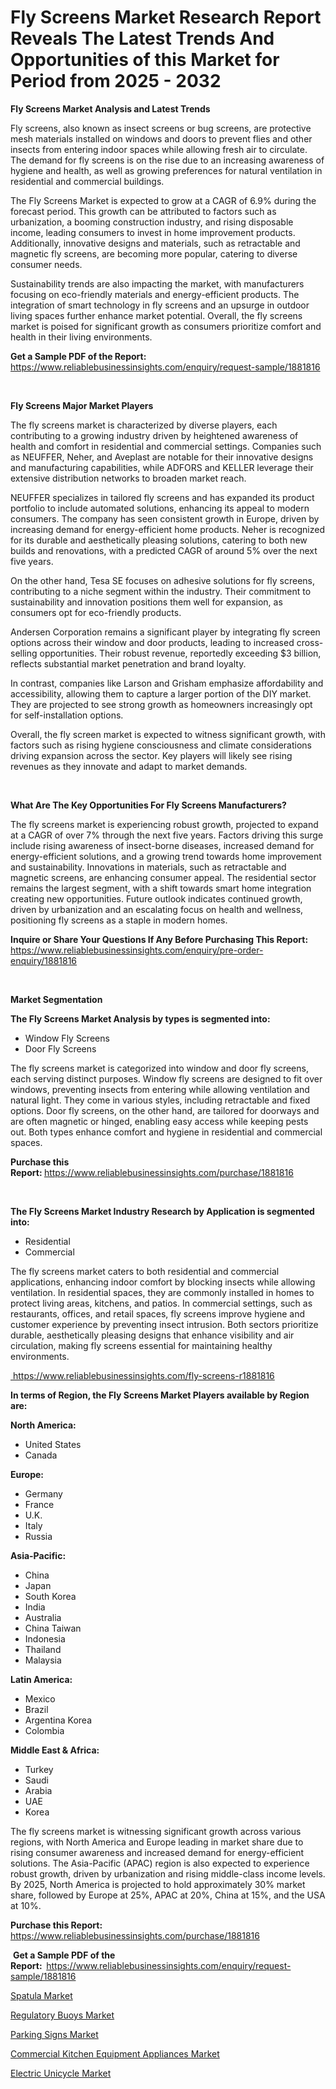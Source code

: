 <p><h1>Fly Screens Market Research Report Reveals The Latest Trends And Opportunities of this Market for Period from 2025 - 2032</h1></p><p><strong>Fly Screens Market Analysis and Latest Trends</strong></p>
<p><p>Fly screens, also known as insect screens or bug screens, are protective mesh materials installed on windows and doors to prevent flies and other insects from entering indoor spaces while allowing fresh air to circulate. The demand for fly screens is on the rise due to an increasing awareness of hygiene and health, as well as growing preferences for natural ventilation in residential and commercial buildings.</p><p>The Fly Screens Market is expected to grow at a CAGR of 6.9% during the forecast period. This growth can be attributed to factors such as urbanization, a booming construction industry, and rising disposable income, leading consumers to invest in home improvement products. Additionally, innovative designs and materials, such as retractable and magnetic fly screens, are becoming more popular, catering to diverse consumer needs. </p><p>Sustainability trends are also impacting the market, with manufacturers focusing on eco-friendly materials and energy-efficient products. The integration of smart technology in fly screens and an upsurge in outdoor living spaces further enhance market potential. Overall, the fly screens market is poised for significant growth as consumers prioritize comfort and health in their living environments.</p></p>
<p><strong>Get a Sample PDF of the Report:&nbsp;</strong> <a href="https://www.reliablebusinessinsights.com/enquiry/request-sample/1881816?utm_campaign=1138&utm_medium=2&utm_source=Github&utm_content=ia&utm_term=05042025&utm_id=fly-screens">https://www.reliablebusinessinsights.com/enquiry/request-sample/1881816</a></p>
<p>&nbsp;</p>
<p><strong>Fly Screens Major Market Players</strong></p>
<p><p>The fly screens market is characterized by diverse players, each contributing to a growing industry driven by heightened awareness of health and comfort in residential and commercial settings. Companies such as NEUFFER, Neher, and Aveplast are notable for their innovative designs and manufacturing capabilities, while ADFORS and KELLER leverage their extensive distribution networks to broaden market reach.</p><p>NEUFFER specializes in tailored fly screens and has expanded its product portfolio to include automated solutions, enhancing its appeal to modern consumers. The company has seen consistent growth in Europe, driven by increasing demand for energy-efficient home products. Neher is recognized for its durable and aesthetically pleasing solutions, catering to both new builds and renovations, with a predicted CAGR of around 5% over the next five years.</p><p>On the other hand, Tesa SE focuses on adhesive solutions for fly screens, contributing to a niche segment within the industry. Their commitment to sustainability and innovation positions them well for expansion, as consumers opt for eco-friendly products.</p><p>Andersen Corporation remains a significant player by integrating fly screen options across their window and door products, leading to increased cross-selling opportunities. Their robust revenue, reportedly exceeding $3 billion, reflects substantial market penetration and brand loyalty.</p><p>In contrast, companies like Larson and Grisham emphasize affordability and accessibility, allowing them to capture a larger portion of the DIY market. They are projected to see strong growth as homeowners increasingly opt for self-installation options.</p><p>Overall, the fly screen market is expected to witness significant growth, with factors such as rising hygiene consciousness and climate considerations driving expansion across the sector. Key players will likely see rising revenues as they innovate and adapt to market demands.</p></p>
<p>&nbsp;</p>
<p><strong>What Are The Key Opportunities For Fly Screens Manufacturers?</strong></p>
<p><p>The fly screens market is experiencing robust growth, projected to expand at a CAGR of over 7% through the next five years. Factors driving this surge include rising awareness of insect-borne diseases, increased demand for energy-efficient solutions, and a growing trend towards home improvement and sustainability. Innovations in materials, such as retractable and magnetic screens, are enhancing consumer appeal. The residential sector remains the largest segment, with a shift towards smart home integration creating new opportunities. Future outlook indicates continued growth, driven by urbanization and an escalating focus on health and wellness, positioning fly screens as a staple in modern homes.</p></p>
<p><strong>Inquire or Share Your Questions If Any Before Purchasing This Report:</strong> <a href="https://www.reliablebusinessinsights.com/enquiry/pre-order-enquiry/1881816?utm_campaign=1138&utm_medium=2&utm_source=Github&utm_content=ia&utm_term=05042025&utm_id=fly-screens">https://www.reliablebusinessinsights.com/enquiry/pre-order-enquiry/1881816</a></p>
<p>&nbsp;</p>
<p><strong>Market Segmentation</strong></p>
<p><strong>The Fly Screens Market Analysis by types is segmented into:</strong></p>
<p><ul><li>Window Fly Screens</li><li>Door Fly Screens</li></ul></p>
<p><p>The fly screens market is categorized into window and door fly screens, each serving distinct purposes. Window fly screens are designed to fit over windows, preventing insects from entering while allowing ventilation and natural light. They come in various styles, including retractable and fixed options. Door fly screens, on the other hand, are tailored for doorways and are often magnetic or hinged, enabling easy access while keeping pests out. Both types enhance comfort and hygiene in residential and commercial spaces.</p></p>
<p><strong>Purchase this Report:&nbsp;</strong><a href="https://www.reliablebusinessinsights.com/purchase/1881816?utm_campaign=1138&utm_medium=2&utm_source=Github&utm_content=ia&utm_term=05042025&utm_id=fly-screens">https://www.reliablebusinessinsights.com/purchase/1881816</a></p>
<p>&nbsp;</p>
<p><strong>The Fly Screens Market Industry Research by Application is segmented into:</strong></p>
<p><ul><li>Residential</li><li>Commercial</li></ul></p>
<p><p>The fly screens market caters to both residential and commercial applications, enhancing indoor comfort by blocking insects while allowing ventilation. In residential spaces, they are commonly installed in homes to protect living areas, kitchens, and patios. In commercial settings, such as restaurants, offices, and retail spaces, fly screens improve hygiene and customer experience by preventing insect intrusion. Both sectors prioritize durable, aesthetically pleasing designs that enhance visibility and air circulation, making fly screens essential for maintaining healthy environments.</p></p>
<p><a href="https://www.reliablebusinessinsights.com/fly-screens-r1881816?utm_campaign=1138&utm_medium=2&utm_source=Github&utm_content=ia&utm_term=05042025&utm_id=fly-screens">&nbsp;https://www.reliablebusinessinsights.com/fly-screens-r1881816</a></p>
<p><strong>In terms of Region, the Fly Screens Market Players available by Region are:</strong></p>
<p>
    <p> <strong> North America: </strong>
        <ul>
            <li>United States</li>
            <li>Canada</li>
        </ul>
        </p> 
    <p> <strong> Europe: </strong>
        <ul>
            <li>Germany</li>
            <li>France</li>
            <li>U.K.</li>
            <li>Italy</li>
            <li>Russia</li>
        </ul>
        </p> 
    <p> <strong> Asia-Pacific: </strong>
        <ul>
            <li>China</li>
            <li>Japan</li>
            <li>South Korea</li>
            <li>India</li>
            <li>Australia</li>
            <li>China Taiwan</li>
            <li>Indonesia</li>
            <li>Thailand</li>
            <li>Malaysia</li>
        </ul>
        </p> 
    <p> <strong> Latin America: </strong>
        <ul>
            <li>Mexico</li>
            <li>Brazil</li>
            <li>Argentina Korea</li>
            <li>Colombia</li>
        </ul>
        </p> 
    <p> <strong> Middle East & Africa: </strong>
        <ul>
            <li>Turkey</li>
            <li>Saudi</li>
            <li>Arabia</li>
            <li>UAE</li>
            <li>Korea</li>
        </ul>
    </p>
    </p>
<p><p>The fly screens market is witnessing significant growth across various regions, with North America and Europe leading in market share due to rising consumer awareness and increased demand for energy-efficient solutions. The Asia-Pacific (APAC) region is also expected to experience robust growth, driven by urbanization and rising middle-class income levels. By 2025, North America is projected to hold approximately 30% market share, followed by Europe at 25%, APAC at 20%, China at 15%, and the USA at 10%.</p></p>
<p><strong>Purchase this Report: </strong><a href="https://www.reliablebusinessinsights.com/purchase/1881816?utm_campaign=1138&utm_medium=2&utm_source=Github&utm_content=ia&utm_term=05042025&utm_id=fly-screens">https://www.reliablebusinessinsights.com/purchase/1881816</a></p>
<p>&nbsp;<strong>Get a Sample PDF of the Report:&nbsp;&nbsp;</strong><a href="https://www.reliablebusinessinsights.com/enquiry/request-sample/1881816?utm_campaign=1138&utm_medium=2&utm_source=Github&utm_content=ia&utm_term=05042025&utm_id=fly-screens">https://www.reliablebusinessinsights.com/enquiry/request-sample/1881816</a></p>
<p><strong></strong></p>
<p><p><a href="https://github.com/haklagjbj/Market-Research-Report-List-1/blob/main/spatula-market.md?utm_campaign=1138&utm_medium=2&utm_source=Github&utm_content=ia&utm_term=05042025&utm_id=fly-screens">Spatula Market</a></p><p><a href="https://github.com/tandepinho3p/Market-Research-Report-List-1/blob/main/regulatory-buoys-market.md?utm_campaign=1138&utm_medium=2&utm_source=Github&utm_content=ia&utm_term=05042025&utm_id=fly-screens">Regulatory Buoys Market</a></p><p><a href="https://github.com/guyerkanakwu/Market-Research-Report-List-1/blob/main/parking-signs-market.md?utm_campaign=1138&utm_medium=2&utm_source=Github&utm_content=ia&utm_term=05042025&utm_id=fly-screens">Parking Signs Market</a></p><p><a href="https://github.com/latilsmickl8/Market-Research-Report-List-1/blob/main/commercial-kitchen-equipment-appliances-market.md?utm_campaign=1138&utm_medium=2&utm_source=Github&utm_content=ia&utm_term=05042025&utm_id=fly-screens">Commercial Kitchen Equipment Appliances Market</a></p><p><a href="https://github.com/totrisammir/Market-Research-Report-List-1/blob/main/electric-unicycle-market.md?utm_campaign=1138&utm_medium=2&utm_source=Github&utm_content=ia&utm_term=05042025&utm_id=fly-screens">Electric Unicycle Market</a></p></p>